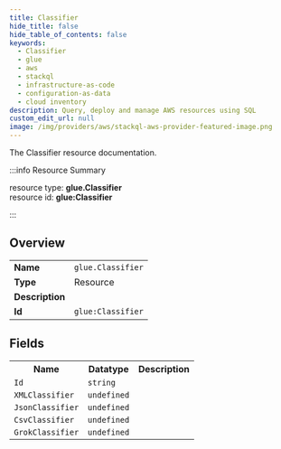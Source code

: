 ```yaml
---
title: Classifier
hide_title: false
hide_table_of_contents: false
keywords:
  - Classifier
  - glue
  - aws
  - stackql
  - infrastructure-as-code
  - configuration-as-data
  - cloud inventory
description: Query, deploy and manage AWS resources using SQL
custom_edit_url: null
image: /img/providers/aws/stackql-aws-provider-featured-image.png
---
```

The Classifier resource documentation.

:::info Resource Summary

<div class="row">
<div class="providerDocColumn">
<span>resource type:&nbsp;<b>glue.Classifier</b></span><br />
<span>resource id:&nbsp;<b>glue:Classifier</b></span><br />
</div>
</div>

:::

## Overview
<table><tbody>
<tr><td><b>Name</b></td><td><code>glue.Classifier</code></td></tr>
<tr><td><b>Type</b></td><td>Resource</td></tr>
<tr><td><b>Description</b></td><td></td></tr>
<tr><td><b>Id</b></td><td><code>glue:Classifier</code></td></tr>
</tbody></table>

## Fields
<table><tbody>
<tr><th>Name</th><th>Datatype</th><th>Description</th></tr>
<tr><td><code>Id</code></td><td><code>string</code></td><td></td></tr><tr><td><code>XMLClassifier</code></td><td><code>undefined</code></td><td></td></tr><tr><td><code>JsonClassifier</code></td><td><code>undefined</code></td><td></td></tr><tr><td><code>CsvClassifier</code></td><td><code>undefined</code></td><td></td></tr><tr><td><code>GrokClassifier</code></td><td><code>undefined</code></td><td></td></tr>
</tbody></table>